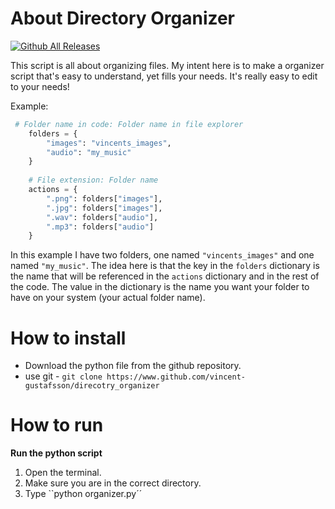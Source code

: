 # About Directory Organizer
[![Github All Releases](https://img.shields.io/github/downloads/Vincent-Gustafsson/directory_organizer/total.svg)]()

This script is all about organizing files. My intent here is to make a organizer script that's easy to understand, yet fills your needs. It's really easy to edit to your needs!

Example:
```py
 # Folder name in code: Folder name in file explorer
    folders = {
	    "images": "vincents_images",
	    "audio": "my_music"
    }
    
    # File extension: Folder name
    actions = {
	    ".png": folders["images"],
	    ".jpg": folders["images"],
	    ".wav": folders["audio"],
	    ".mp3": folders["audio"]
    }
```
In this example I have two folders, one named ``"vincents_images"`` and one named ``"my_music"``. The idea here is that the key in the ``folders`` dictionary is the name that will be referenced in the ``actions`` dictionary and in the rest of the code. The value in the dictionary is the name you want your folder to have on your system (your actual folder name).


# How to install

 - Download the python file from the github repository.
 - use git - ``git clone https://www.github.com/vincent-gustafsson/direcotry_organizer``

# How to run

**Run the python script**

 1. Open the terminal.
 2. Make sure you are in the correct directory.
 3. Type ``python organizer.py´´

